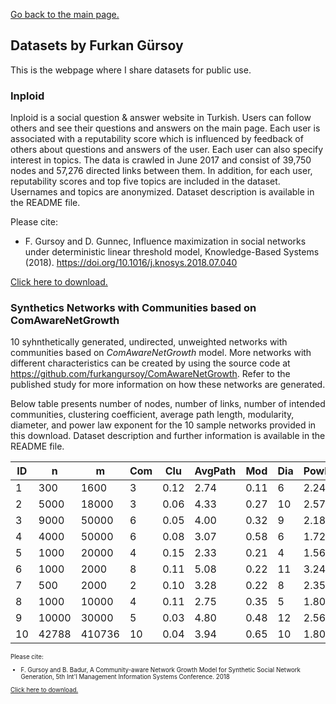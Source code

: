 [Go back to the main page.](https://furkangursoy.github.io)

## Datasets by Furkan Gürsoy

This is the webpage where I share datasets for public use.

### Inploid

Inploid is a social question & answer website in Turkish. Users can follow others and see their questions and answers on the main page. Each user is associated with a reputability score which is influenced by feedback of others about questions and answers of the user. Each user can also specify interest in topics. The data is crawled in June 2017 and consist of 39,750 nodes and 57,276 directed links between them. In addition, for each user, reputability scores and top five topics are included in the dataset. Usernames and topics are anonymized. Dataset description is available in the README file.

Please cite:

+ F. Gursoy and D. Gunnec, Influence maximization in social networks under deterministic linear threshold model, Knowledge-Based Systems (2018). https://doi.org/10.1016/j.knosys.2018.07.040

[Click here to download.](https://github.com/furkangursoy/datasets/blob/master/inploid.zip?raw=true)


### Synthetics Networks with Communities based on ComAwareNetGrowth

10 syhnthetically generated, undirected, unweighted networks with communities based on *ComAwareNetGrowth* model. More networks with different characteristics can be created by using the source code at https://github.com/furkangursoy/ComAwareNetGrowth. Refer to the published study for more information on how these networks are generated. 

Below table presents number of nodes, number of links, number of intended communities, clustering coefficient, average path length, modularity, diameter, and power law exponent for the 10 sample networks provided in this download. Dataset description and further information is available in the README file.

<small>

| ID | n     | m      | Com         | Clu              | AvgPath        | Mod         | Dia     | PowLaw      |
|----|-------|--------|----------------|-----------------------|-------------------|------------|----------|------------------|
| 1  | 300   | 1600   | 3              | 0.12                  | 2.74              | 0.11       | 6        | 2.24             |
| 2  | 5000  | 18000  | 3              | 0.06                  | 4.33              | 0.27       | 10       | 2.57             |
| 3  | 9000  | 50000  | 6              | 0.05                  | 4.00              | 0.32       | 9        | 2.18             |
| 4  | 4000  | 50000  | 6              | 0.08                  | 3.07              | 0.58       | 6        | 1.72             |
| 5  | 1000  | 20000  | 4              | 0.15                  | 2.33              | 0.21       | 4        | 1.56             |
| 6  | 1000  | 2000   | 8              | 0.11                  | 5.08              | 0.22       | 11       | 3.24             |
| 7  | 500   | 2000   | 2              | 0.10                  | 3.28              | 0.22       | 8        | 2.35             |
| 8  | 1000  | 10000  | 4              | 0.11                  | 2.75              | 0.35       | 5        | 1.80             |
| 9  | 10000 | 30000  | 5              | 0.03                  | 4.80              | 0.48       | 12       | 2.56             |
| 10 | 42788 | 410736 | 10             | 0.04                  | 3.94              | 0.65       | 10       | 1.80             |

<small/>

Please cite:

+ F. Gursoy and B. Badur, A Community-aware Network Growth Model for Synthetic Social Network Generation, 5th Int'l Management Information Systems Conference. 2018

[Click here to download.](https://github.com/furkangursoy/datasets/blob/master/ComAwareNetGrowth.zip?raw=true)
